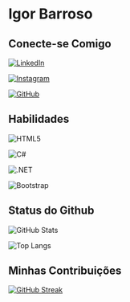 # Igor Barroso

## Conecte-se Comigo
[![LinkedIn](https://img.shields.io/badge/LinkedIn-0077B5?style=for-the-badge&logo=linkedin&logoColor=white)](https://www.linkedin.com/in/igorfbarroso/)

[![Instagram](https://img.shields.io/badge/-Instagram-%23E4405F?style=for-the-badge&logo=instagram&logoColor=white)](https://www.instagram.com/igorf.barroso/)

[![GitHub](https://img.shields.io/badge/GitHub-100000?style=for-the-badge&logo=github&logoColor=white)](https://github.com/igorfbarroso)

## Habilidades
![HTML5](https://img.shields.io/badge/HTML5-E34F26?style=for-the-badge&logo=html5&logoColor=white)

![C#](https://img.shields.io/badge/C%23-239120?style=for-the-badge&logo=c-sharp&logoColor=white)

![.NET](https://img.shields.io/badge/.NET-5C2D91?style=for-the-badge&logo=.net&logoColor=white)

![Bootstrap](https://img.shields.io/badge/-boostrap-0D1117?style=for-the-badge&logo=bootstrap&labelColor=0D1117)

## Status do Github
![GitHub Stats](https://github-readme-stats.vercel.app/api?username=igorfbarroso&theme=transparent&bg_color=000&border_color=30A3DC&show_icons=true&icon_color=30A3DC&title_color=E94D5F&text_color=FFF)

![Top Langs](https://github-readme-stats-git-masterrstaa-rickstaa.vercel.app/api/top-langs/?username=igorfbarroso&bg_color=000&border_color=30A3DC&title_color=E94D5F&text_color=FFF)

## Minhas Contribuições

[![GitHub Streak](https://streak-stats.demolab.com/?user=igorfbarroso&theme=bear&background=000&border=30A3DC&dates=FFF)](https://git.io/streak-stats)
